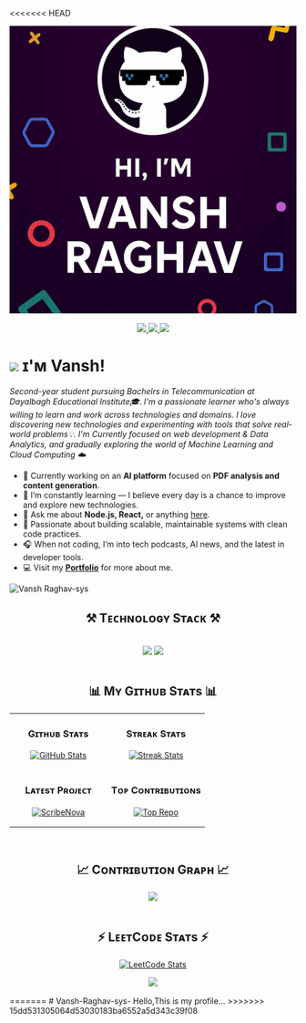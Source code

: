 <<<<<<< HEAD
<!--Banner-->
![Vansh Raghav ](./image.png)
<!--Contact Section--> 
<div align="center"> 
  <a href=📧 Email: [raghavvansh12@gmail.com](mailto:raghavvansh12@gmail.com)>
    <img src="https://img.shields.io/badge/Gmail-333333?style=for-the-badge&logo=gmail&logoColor=red" />
  </a>
  <a href="https://www.linkedin.com/in/vansh-raghav-824a482b4" target="_blank">
    <img src="https://img.shields.io/badge/LinkedIn-0077B5?style=for-the-badge&logo=linkedin&logoColor=white" target="_blank" />
  </a>
 <a href="https://dev.to/scary_crimson" target="_blank">
  <img src="https://img.shields.io/badge/Dev.to-0A0A0A?style=for-the-badge&logo=dev.to&logoColor=white" target="_blank" />
</a>
</div>

<!--Night Owl image
<div>
  <img align="right" width="40%" src="https://owlbertsio-resized.s3.amazonaws.com/Popper.psd.full.png">
</div>-->

<!--Header Name-->
# <img src="https://emojis.slackmojis.com/emojis/images/1531849430/4246/blob-sunglasses.gif?1531849430" width="30"/> ɪ'ᴍ Vansh!
*Second-year student pursuing Bachelrs in Telecommunication at Dayalbagh Educational Institute🎓. I'm a passionate learner who's always willing to learn and work across technologies and domains. I love discovering new technologies and experimenting with tools that solve real-world problems💡. I'm Currently focused on web development & Data Analytics, and gradually exploring the world of Machine Learning and Cloud Computing ☁️*

- 🔗 Currently working on an **AI platform** focused on **PDF analysis and content generation**.
- 🌱 I’m constantly learning — I believe every day is a chance to improve and explore new technologies.
- 💬 Ask me about **Node.js, React,** or anything [here](https://github.com/jiddi222).
- 🧠 Passionate about building scalable, maintainable systems with clean code practices.
- 🎧 When not coding, I’m into tech podcasts, AI news, and the latest in developer tools.
- 💻 Visit my [**Portfolio**](https://vansh-raghav.webflow.io/) for more about me.

<!--Profile Count Badge-->
<p align="left">
  <img src="https://komarev.com/ghpvc/?username=vanshraghav-sys&label=Profile%20views&color=770677&style=for-the-badge&logo=star" alt="Vansh Raghav-sys" style="padding-right:20px;" />
</p>

<!--Github stats Table--> 
<h2 align="center">⚒️ Tᴇᴄʜɴᴏʟᴏɢʏ Sᴛᴀᴄᴋ ⚒️</h2>
<br/>
<div align="center">
    <img src="https://skillicons.dev/icons?i=html,css,bootstrap,tailwind,javascript,typescript,react,nextjs,nodejs,python,django,firebase" />
    <img src="https://skillicons.dev/icons?i=git,github,docker,linux,vscode,figma,mongodb,mysql,ollama" /><br>
</div>

<br/>

<!--Github stats Table--> 
<h2 align="center">📊 Mʏ Gɪᴛʜᴜʙ Sᴛᴀᴛs 📊</h2>

<table width="100%">
  <tr>
    <td width="50%">
      <h3 align="center"><strong>Gɪᴛʜᴜʙ Sᴛᴀᴛs</strong></h3>
      <p align="center">
        <a href="https://github.com/jiddi222/Vansh-Raghav-sys-.git">
  <img align="center" src="https://github-readme-stats.vercel.app/api?username=jiddi222&count_private=true&show_icons=true&theme=nightowl&bg_color=0,000000,441350&title_color=c56a90&text_color=ffffff&rank_icon=github&hide=prs_merged_percentage,contribs&show=reviews,prs,issues" alt="GitHub Stats" />
        </a>
      </p>
    </td>
    <td width="50%">
      <h3 align="center"><strong>Sᴛʀᴇᴀᴋ Sᴛᴀᴛs</strong></h3>
      <p align="center">
        <a href="https://github.com/jiddi222/Vansh-Raghav-sys-.git">
          <img align="center" src="https://streak-stats.demolab.com?user=vanshraghav-sys&theme=nightowl&background=0,000000,441350&fire=ffeb95&ring=ffeb95&sideNums=ffffff&sideLabels=ffffff&dates=c56a90&currStreakNum=ffffff" alt="Streak Stats" />
        </a>
      </p>
    </td>
  </tr>
  <tr>
    <td width="50%">
      <h3 align="center"><strong>Lᴀᴛᴇsᴛ Pʀᴏᴊᴇᴄᴛ</strong></h3>
      <p align="center">
        <a href="https://github.com/jiddi222/Online-Learning-Platform.git">
          <img align="center" width="470" src="https://github-readme-stats.vercel.app/api/pin/?username=vanshraghav-sys&repo=ScribeNova&theme=nightowl&show_owner=true&bg_color=0,000000,441350&title_color=c56a90&text_color=ffffff" alt="ScribeNova" />
        </a>
      </p>
    </td>
    <td width="50%">
      <h3 align="center"><strong>Tᴏᴘ Cᴏɴᴛʀɪʙᴜᴛɪᴏɴs</strong></h3>
      <p align="center">
        <a href="https://github.com/vanshraghav-sys">
          <img align="center" src="https://github-contributor-stats.vercel.app/api?username=vanshraghav-sys&limit=2&theme=nightowl&show_owner=true&combine_all_yearly_contributions=false&bg_color=0,000000,441350&title_color=c56a90&text_color=ffffff" alt="Top Repo" />
        </a>
      </p>
    </td>
  </tr>
</table>
<br />

<!--Contribution Graph-->
<h2 align="center">📈 Cᴏɴᴛʀɪʙᴜᴛɪᴏɴ Gʀᴀᴘʜ 📈</h2>
<div align="center">
    <img src="https://github-readme-activity-graph.vercel.app/graph?username=vanshraghav-sys&bg_color=220a28&&color=ffffff&line=c56a90&point=ffeb95&area=false&hide_border=false" border-radius="15">
</div>
<br />

<!--LeetCode status-->
<h2 align="center">⚡ LᴇᴇᴛCᴏᴅᴇ Sᴛᴀᴛs ⚡</h2>
<p align="center">
  <a href="https://leetcode.com/vanshraghav" target="_blank">
    <img align="center" width="50%"
      src="https://leetcard.jacoblin.cool/vanshraghav?theme=nord&bg_color=0,000000,441350&title_color=c56a90"
      alt="LeetCode Stats" />
  </a>
</p>





















<!--Footer--> 
<p align="center">
  <img src="https://capsule-render.vercel.app/api?type=waving&color=gradient&height=65&section=footer"/>
</p>
=======
# Vansh-Raghav-sys-
Hello,This is my profile...
>>>>>>> 15dd531305064d53030183ba6552a5d343c39f08
